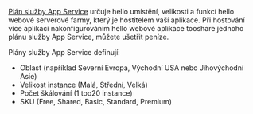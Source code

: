 [Plán služby App Service](../articles/app-service/azure-web-sites-web-hosting-plans-in-depth-overview.md) určuje hello umístění, velikosti a funkcí hello webové serverové farmy, který je hostitelem vaší aplikace. Při hostování více aplikací nakonfigurováním hello webové aplikace tooshare jednoho plánu služby App Service, můžete ušetřit peníze.

Plány služby App Service definují:

* Oblast (například Severní Evropa, Východní USA nebo Jihovýchodní Asie)
* Velikost instance (Malá, Střední, Velká)
* Počet škálování (1 too20 instance)
* SKU (Free, Shared, Basic, Standard, Premium)